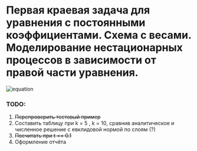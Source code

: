 #  Первая краевая задача для уравнения с постоянными коэффициентами. Схема с весами. Моделирование нестационарных процессов в зависимости от правой части уравнения.
![equation](/resources/Screenshot_1.png "Уравнение")

### TODO:
1. ~~Перепроверить тестовый пример~~
2. Составить таблицу при k = 5 , k = 10, сравнив аналитическое и численное решение с евклидовой нормой по слоям (?)
3. ~~Посчитать при t << 0.1~~
1. Оформление отчёта
